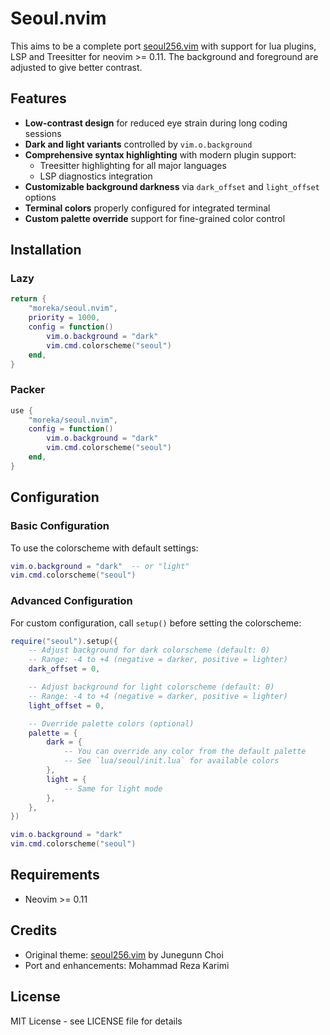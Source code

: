# Seoul.nvim

This aims to be a complete port [seoul256.vim](https://github.com/junegunn/seoul256.vim) with support for lua
plugins, LSP and Treesitter for neovim >= 0.11.
The background and foreground are adjusted to give better contrast.

## Features

- **Low-contrast design** for reduced eye strain during long coding sessions
- **Dark and light variants** controlled by `vim.o.background`
- **Comprehensive syntax highlighting** with modern plugin support:
  - Treesitter highlighting for all major languages
  - LSP diagnostics integration
- **Customizable background darkness** via `dark_offset` and `light_offset` options
- **Terminal colors** properly configured for integrated terminal
- **Custom palette override** support for fine-grained color control

## Installation

### Lazy
```lua
return {
    "moreka/seoul.nvim",
    priority = 1000,
    config = function()
        vim.o.background = "dark"
        vim.cmd.colorscheme("seoul")
    end,
}
```

### Packer
```lua
use {
    "moreka/seoul.nvim",
    config = function()
        vim.o.background = "dark"
        vim.cmd.colorscheme("seoul")
    end,
}
```

## Configuration

### Basic Configuration

To use the colorscheme with default settings:

```lua
vim.o.background = "dark"  -- or "light"
vim.cmd.colorscheme("seoul")
```

### Advanced Configuration

For custom configuration, call `setup()` before setting the colorscheme:

```lua
require("seoul").setup({
    -- Adjust background for dark colorscheme (default: 0)
    -- Range: -4 to +4 (negative = darker, positive = lighter)
    dark_offset = 0,

    -- Adjust background for light colorscheme (default: 0)
    -- Range: -4 to +4 (negative = darker, positive = lighter)
    light_offset = 0,

    -- Override palette colors (optional)
    palette = {
        dark = {
            -- You can override any color from the default palette
            -- See `lua/seoul/init.lua` for available colors
        },
        light = {
            -- Same for light mode
        },
    },
})

vim.o.background = "dark"
vim.cmd.colorscheme("seoul")
```

## Requirements

- Neovim >= 0.11

## Credits

- Original theme: [seoul256.vim](https://github.com/junegunn/seoul256.vim) by Junegunn Choi
- Port and enhancements: Mohammad Reza Karimi

## License

MIT License - see LICENSE file for details
